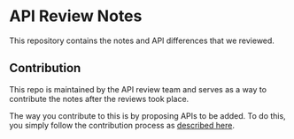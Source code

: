 # API Review Notes

This repository contains the notes and API differences that we reviewed.

## Contribution

This repo is maintained by the API review team and serves as a way to contribute
the notes after the reviews took place.

The way you contribute to this is by proposing APIs to be added. To do this,
you simply follow the contribution process as
[described here](https://github.com/LuzFaltex/docs/blob/master/docs/contribute/index.md).
